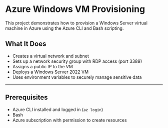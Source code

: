 # Azure Windows VM Provisioning
This project demonstrates how to provision a Windows Server virtual machine in Azure using the Azure CLI and Bash scripting.

## What It Does

- Creates a virtual network and subnet
- Sets up a network security group with RDP access (port 3389)
- Assigns a public IP to the VM
- Deploys a Windows Server 2022 VM
- Uses environment variables to securely manage sensitive data

---

## Prerequisites

- Azure CLI installed and logged in (`az login`)
- Bash 
- Azure subscription with permission to create resources

